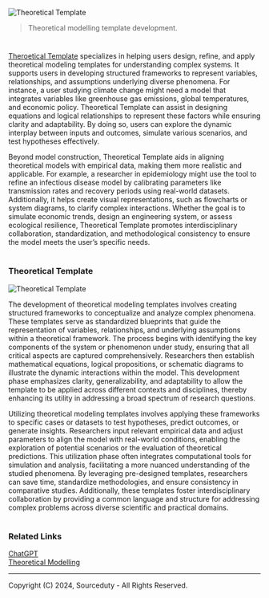 ![Theoretical Template](https://github.com/user-attachments/assets/40b3e2e7-988d-4dc5-a6b7-8bdf8e01101c)

> Theoretical modelling template development.
#

[Theroetical Template](https://chatgpt.com/g/g-6738bafc9f2481918fbe4b3122b9d77f-theoretical-template) specializes in helping users design, refine, and apply theoretical modeling templates for understanding complex systems. It supports users in developing structured frameworks to represent variables, relationships, and assumptions underlying diverse phenomena. For instance, a user studying climate change might need a model that integrates variables like greenhouse gas emissions, global temperatures, and economic policy. Theoretical Template can assist in designing equations and logical relationships to represent these factors while ensuring clarity and adaptability. By doing so, users can explore the dynamic interplay between inputs and outcomes, simulate various scenarios, and test hypotheses effectively.

Beyond model construction, Theoretical Template aids in aligning theoretical models with empirical data, making them more realistic and applicable. For example, a researcher in epidemiology might use the tool to refine an infectious disease model by calibrating parameters like transmission rates and recovery periods using real-world datasets. Additionally, it helps create visual representations, such as flowcharts or system diagrams, to clarify complex interactions. Whether the goal is to simulate economic trends, design an engineering system, or assess ecological resilience, Theoretical Template promotes interdisciplinary collaboration, standardization, and methodological consistency to ensure the model meets the user’s specific needs.

#
### Theoretical Template

![Theoretical Template](https://github.com/user-attachments/assets/8872e63c-050d-41f3-b12c-73bb19e83126)

The development of theoretical modeling templates involves creating structured frameworks to conceptualize and analyze complex phenomena. These templates serve as standardized blueprints that guide the representation of variables, relationships, and underlying assumptions within a theoretical framework. The process begins with identifying the key components of the system or phenomenon under study, ensuring that all critical aspects are captured comprehensively. Researchers then establish mathematical equations, logical propositions, or schematic diagrams to illustrate the dynamic interactions within the model. This development phase emphasizes clarity, generalizability, and adaptability to allow the template to be applied across different contexts and disciplines, thereby enhancing its utility in addressing a broad spectrum of research questions.

Utilizing theoretical modeling templates involves applying these frameworks to specific cases or datasets to test hypotheses, predict outcomes, or generate insights. Researchers input relevant empirical data and adjust parameters to align the model with real-world conditions, enabling the exploration of potential scenarios or the evaluation of theoretical predictions. This utilization phase often integrates computational tools for simulation and analysis, facilitating a more nuanced understanding of the studied phenomena. By leveraging pre-designed templates, researchers can save time, standardize methodologies, and ensure consistency in comparative studies. Additionally, these templates foster interdisciplinary collaboration by providing a common language and structure for addressing complex problems across diverse scientific and practical domains.

#
### Related Links

[ChatGPT](https://github.com/sourceduty/ChatGPT)
<br>
[Theoretical Modelling](https://github.com/sourceduty/theoretical_modelling)

***
Copyright (C) 2024, Sourceduty - All Rights Reserved.
